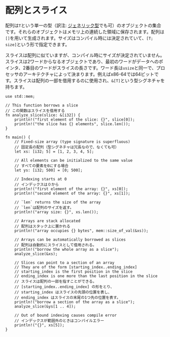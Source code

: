 <!--
# Arrays and Slices
-->
# 配列とスライス

<!--
An array is a collection of objects of the same type `T`, stored in contiguous
memory. Arrays are created using brackets `[]`, and their size, which is known
at compile time, is part of their type signature `[T; size]`.
-->
配列は`T`という単一の型（訳注: [ジェネリック型](https://rust-lang-ja.github.io/the-rust-programming-language-ja/1.6/book/generics.html)でも可）のオブジェクトの集合です。それらのオブジェクトはメモリ上の連続した領域に保存されます。配列は`[]`を用いて生成されます。サイズはコンパイル時には決定されていて、`[T; size]`という形で指定できます。

<!--
Slices are similar to arrays, but their size is not known at compile time.
Instead, a slice is a two-word object, the first word is a pointer to the data,
and the second word is the length of the slice. The word size is the same as 
usize, determined by the processor architecture eg 64 bits on an x86-64. 
Slices can be used to borrow a section of an array, and have the type signature 
`&[T]`.
-->
スライスは配列に似ていますが、コンパイル時にサイズが決定されていません。スライスは2ワードからなるオブジェクトであり、最初のワードがデータへのポインタ、2番目のワードがスライスの長さです。ワード長は`usize`と同一で、プロセッサのアーキテクチャによって決まります。例えばx86-64では64ビットです。スライスは配列の一部を借用するのに使用され、`&[T]`という型シグネチャを持ちます。

```rust,editable,ignore,mdbook-runnable
use std::mem;

// This function borrows a slice
// この関数はスライスを借用する
fn analyze_slice(slice: &[i32]) {
    println!("first element of the slice: {}", slice[0]);
    println!("the slice has {} elements", slice.len());
}

fn main() {
    // Fixed-size array (type signature is superfluous)
    // 固定長の配列（型シグネチャは冗長なので、なくても可）
    let xs: [i32; 5] = [1, 2, 3, 4, 5];

    // All elements can be initialized to the same value
    // すべての要素を0にする場合
    let ys: [i32; 500] = [0; 500];

    // Indexing starts at 0
    // インデックスは０から
    println!("first element of the array: {}", xs[0]);
    println!("second element of the array: {}", xs[1]);

    // `len` returns the size of the array
    // `len`は配列のサイズを返す。
    println!("array size: {}", xs.len());

    // Arrays are stack allocated
    // 配列はスタック上に置かれる
    println!("array occupies {} bytes", mem::size_of_val(&xs));

    // Arrays can be automatically borrowed as slices
    // 配列は自動的にスライスとして借用される。
    println!("borrow the whole array as a slice");
    analyze_slice(&xs);

    // Slices can point to a section of an array
    // They are of the form [starting_index..ending_index]
    // starting_index is the first position in the slice
    // ending_index is one more than the last position in the slice
    // スライスは配列の一部を指すことができる。
    // [starting_index..ending_index] の形をとり、
    // starting_index はスライスの先頭の位置を表し、
    // ending_index はスライスの末尾の1つ先の位置を表す。
    println!("borrow a section of the array as a slice");
    analyze_slice(&ys[1 .. 4]);

    // Out of bound indexing causes compile error
    // インデックスが範囲外のときはコンパイルエラー
    println!("{}", xs[5]);
}
```
